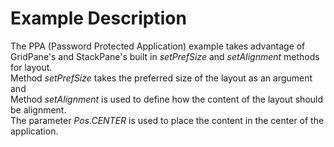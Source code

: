 # Example Description
The PPA (Password Protected Application) example takes advantage of GridPane's and StackPane's built in *setPrefSize* and *setAlignment* methods for layout.<br>
Method *setPrefSize* takes the preferred size of the layout as an argument and<br>
Method *setAlignment* is used to define how the content of the layout should be alignment.<br>
The parameter *Pos.CENTER* is used to place the content in the center of the application.
